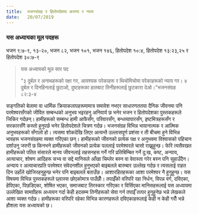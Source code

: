 ```yaml
---
title:  भजनसंग्रह र हितोपदेशमा करुणा र न्याय
date:   20/07/2019
---
```


### यस अध्यायका मूल पदहरू
भजन ९:७-९, १३-२०, भजन ८२, भजन १०१, भजन १४६, हितोपदेश १०:४, हितोपदेश १३:२३,२५ र हितोपदेश ३०:७-९

> <p>यस अध्यायको मूल सार पद</p>
> "३ दुर्बल र अनाथहरूको रक्षा गर, आवश्यक परेकाहरू र थिचोमिचोमा परेकाहरूको न्याय गर। ४ दुर्बल र दिनहिनलाई छुटाओ, दुष्टहरूका हातबाट तिनीहरूलाई छुटकारा देओ।"भजनसंग्रह ८२:३-४

सङ्गतिको बेलामा वा धार्मिक क्रियाकलापहरूमामात्र समावेश नभएर साधारणततया दैनिक जीवनमा पनि परमेश्वरसँगको जीवित सम्बन्धको अनुभव भइरहनु अनिवार्य छ भनेर भजन र हितोपदेशका पुस्तकहरूले जिकिर गर्दछन्। हामीहरूको सम्बन्ध हामी आफैसँग, परिवारसँग, बन्धव्यापारसँग, इष्टमित्रहरूसँग र सरकारसँगै कस्तो हुनुपर्छ भनेर हितोपदेशले चित्रण गर्दछ। भजनसंग्रह विभिन्न भावानात्मक र आत्मिक अनुभवहरूको सँगालो हो। त्यसमा शोकदेखि लिएर अत्यन्तै उल्लासपूर्ण प्रशंसा र ती बीचमा हुने विभिन्न भावहरू भजनसंग्रहमा व्यक्त गरिएका छन्। हामीहरूको जीवनको प्रत्येक पक्ष र अनुभवमा विश्वासको पहिचान दर्शाउनु जरुरी छ किनभने हामीहरूको जीवनको प्रत्येक पललाई परमेश्वरले चासो राख्नुहुन्छ। फेरि त्यसैवखत हामीहरूको पतित संसारले मानव जीवनलाई तहसनहस गर्ने गरि प्रतिबिम्बित गर्ने दु:ख, कष्ट, अन्याय, अत्याचार, शोषण आदिहरू सभ्य वा सद्दे मानिसले आँखा चिम्लेर बस्न वा वेवास्ता गरेर बस्न पनि सुहाउँदैन। अन्याय र अत्याचारप्रति परमेश्वर संवेदनशील हुनुभएको बाइबलले बारम्बार उल्लेख गर्दछ र त्यसलाई राहत दिन उहाँले खोजिरहनुहुन्छ भनेर पनि बाइबलले बताउँछ। आशारहितहरूका आशा परमेश्वर नै हुनुहुन्छ। यस विषयमा विभिन्न पुस्तकहरूले छ्वास्स छोएकोमात्र पाउँछौँ। तपाईँको वरिपरि रहा  निर्धन, विपन्न वर्ग, दविएका, हेपिएका, पिछडिएका, शोषित भएका, समाजबाट तिरस्कार गरिएका र विर्सिएका मानिसहरूलाई यस अध्यायमा उल्लेखित सामग्रीहरू अध्ययन गर्दा केही हदसम्म तिनीहरूको सेवा गर्न तपाईँ तत्पर हुनुहुनेछ भन्ने लेखकले आशा व्यक्त गर्दछ। हामीहरूका वरिपरि रहेका विभिन्न कारणहरूले दविएकाहरूलाई केही न केही गरौँ भन्ने हौशला यस अध्यायको छ।